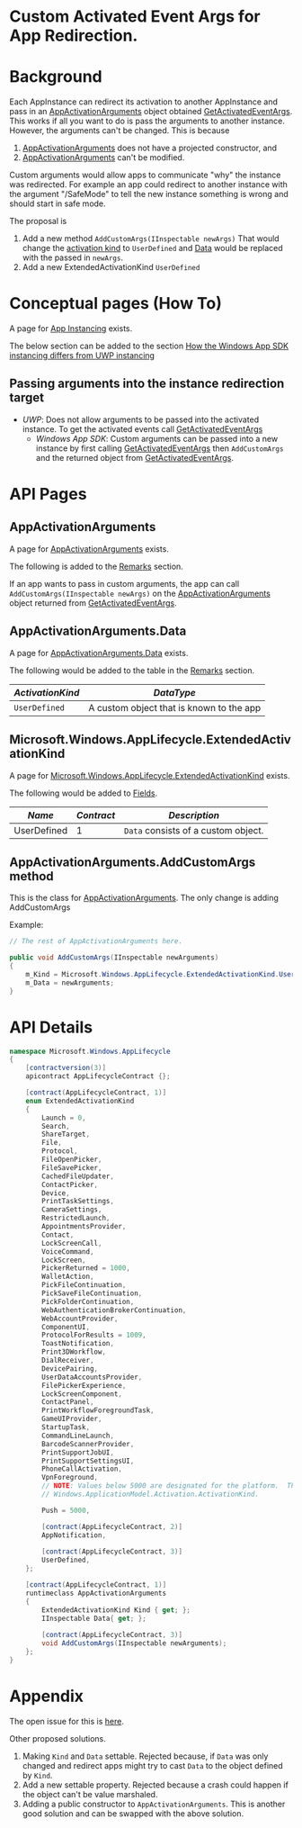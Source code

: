 Custom Activated Event Args for App Redirection.
===

# Background

Each AppInstance can redirect its activation to another AppInstance and pass in an [AppActivationArguments](https://docs.microsoft.com/windows/windows-app-sdk/api/winrt/microsoft.windows.applifecycle.appactivationarguments)
object obtained [GetActivatedEventArgs](https://docs.microsoft.com/windows/windows-app-sdk/api/winrt/microsoft.windows.applifecycle.appinstance.getactivatedeventargs).  This works if all you want to do is pass the arguments to
another instance.  However, the arguments can't be changed.  This is because

  1. [AppActivationArguments](https://docs.microsoft.com/windows/windows-app-sdk/api/winrt/microsoft.windows.applifecycle.appactivationarguments) does not have a projected constructor, and
  2. [AppActivationArguments](https://docs.microsoft.com/windows/windows-app-sdk/api/winrt/microsoft.windows.applifecycle.appactivationarguments) can't be modified.

Custom arguments would allow apps to communicate "why" the instance was redirected.  For example
an app could redirect to another instance with the argument "/SafeMode" to tell the new instance
something is wrong and should start in safe mode.

The proposal is
  1. Add a new method `AddCustomArgs(IInspectable newArgs)` That would change the [activation kind](https://docs.microsoft.com/windows/windows-app-sdk/api/winrt/microsoft.windows.applifecycle.extendedactivationkind) to
  `UserDefined` and [Data](https://docs.microsoft.com/windows/windows-app-sdk/api/winrt/microsoft.windows.applifecycle.appactivationarguments.data#microsoft-windows-applifecycle-appactivationarguments-data) would be replaced with the passed in `newArgs`.
  2. Add a new ExtendedActivationKind `UserDefined`
  

# Conceptual pages (How To)
A page for [App Instancing](https://docs.microsoft.com/windows/apps/windows-app-sdk/applifecycle/applifecycle-instancing) exists.

The below section can be added to the section [How the Windows App SDK instancing differs from UWP instancing](https://docs.microsoft.com/windows/apps/windows-app-sdk/applifecycle/applifecycle-instancing#how-the-windows-app-sdk-instancing-differs-from-uwp-instancing)

## Passing arguments into the instance redirection target

 * _UWP_: Does not allow arguments to be passed into the activated instance.  To get the activated
    events call [GetActivatedEventArgs](https://docs.microsoft.com/uwp/api/windows.applicationmodel.appinstance.getactivatedeventargs) 
	* _Windows App SDK_: Custom arguments can be passed into a new instance by first calling [GetActivatedEventArgs](https://docs.microsoft.com/windows/windows-app-sdk/api/winrt/microsoft.windows.applifecycle.appinstance.getactivatedeventargs#microsoft-windows-applifecycle-appinstance-getactivatedeventargs)
   then `AddCustomArgs` and the returned object from [GetActivatedEventArgs](https://docs.microsoft.com/windows/windows-app-sdk/api/winrt/microsoft.windows.applifecycle.appinstance.getactivatedeventargs#microsoft-windows-applifecycle-appinstance-getactivatedeventargs).

# API Pages

## AppActivationArguments

A page for [AppActivationArguments](https://docs.microsoft.com/windows/windows-app-sdk/api/winrt/microsoft.windows.applifecycle.appactivationarguments) exists.

The following is added to the [Remarks](https://docs.microsoft.com/windows/windows-app-sdk/api/winrt/microsoft.windows.applifecycle.appactivationarguments) section.

If an app wants to pass in custom arguments, the app can call `AddCustomArgs(IInspectable newArgs)` on the [AppActivationArguments](https://docs.microsoft.com/windows/windows-app-sdk/api/winrt/microsoft.windows.applifecycle.appactivationarguments)
object returned from [GetActivatedEventArgs](https://docs.microsoft.com/windows/windows-app-sdk/api/winrt/microsoft.windows.applifecycle.appinstance.getactivatedeventargs).

## AppActivationArguments.Data

A page for [AppActivationArguments.Data](https://docs.microsoft.com/windows/windows-app-sdk/api/winrt/microsoft.windows.applifecycle.appactivationarguments.data#microsoft-windows-applifecycle-appactivationarguments-data) exists.

The following would be added to the table in the [Remarks](https://docs.microsoft.com/windows/windows-app-sdk/api/winrt/microsoft.windows.applifecycle.appactivationarguments.data#remarks) section.

|_ActivationKind_|_DataType_                             |
|----------------|---------------------------------------|
| `UserDefined`  |A custom object that is known to the app|

## Microsoft.Windows.AppLifecycle.ExtendedActivationKind

A page for [Microsoft.Windows.AppLifecycle.ExtendedActivationKind](https://docs.microsoft.com/windows/windows-app-sdk/api/winrt/microsoft.windows.applifecycle.extendedactivationkind) exists.

The following would be added to [Fields](https://docs.microsoft.com/windows/windows-app-sdk/api/winrt/microsoft.windows.applifecycle.extendedactivationkind).

|_Name_|_Contract_|_Description_                       |
|------|----------|------------------------------------|
|UserDefined| 1   | `Data` consists of a custom object.|


## AppActivationArguments.AddCustomArgs method

This is the class for [AppActivationArguments](https://docs.microsoft.com/windows/windows-app-sdk/api/winrt/microsoft.windows.applifecycle.appactivationarguments).  The only change is adding AddCustomArgs

Example:

```c#
// The rest of AppActivationArguments here.

public void AddCustomArgs(IInspectable newArguments) 
{
	m_Kind = Microsoft.Windows.AppLifecycle.ExtendedActivationKind.UserDefined;
	m_Data = newArguments;
}
```

# API Details

```c# (but really MIDL3)
namespace Microsoft.Windows.AppLifecycle
{
    [contractversion(3)]
    apicontract AppLifecycleContract {};

    [contract(AppLifecycleContract, 1)]
    enum ExtendedActivationKind
    {
        Launch = 0,
        Search,
        ShareTarget,
        File,
        Protocol,
        FileOpenPicker,
        FileSavePicker,
        CachedFileUpdater,
        ContactPicker,
        Device,
        PrintTaskSettings,
        CameraSettings,
        RestrictedLaunch,
        AppointmentsProvider,
        Contact,
        LockScreenCall,
        VoiceCommand,
        LockScreen,
        PickerReturned = 1000,
        WalletAction,
        PickFileContinuation,
        PickSaveFileContinuation,
        PickFolderContinuation,
        WebAuthenticationBrokerContinuation,
        WebAccountProvider,
        ComponentUI,
        ProtocolForResults = 1009,
        ToastNotification,
        Print3DWorkflow,
        DialReceiver,
        DevicePairing,
        UserDataAccountsProvider,
        FilePickerExperience,
        LockScreenComponent,
        ContactPanel,
        PrintWorkflowForegroundTask,
        GameUIProvider,
        StartupTask,
        CommandLineLaunch,
        BarcodeScannerProvider,
        PrintSupportJobUI,
        PrintSupportSettingsUI,
        PhoneCallActivation,
        VpnForeground,
        // NOTE: Values below 5000 are designated for the platform.  The above list is kept in sync with
        // Windows.ApplicationModel.Activation.ActivationKind.

        Push = 5000,

        [contract(AppLifecycleContract, 2)]
        AppNotification,
		
        [contract(AppLifecycleContract, 3)]
        UserDefined,
    };

    [contract(AppLifecycleContract, 1)]
    runtimeclass AppActivationArguments
    {
        ExtendedActivationKind Kind { get; };
        IInspectable Data{ get; };
		
        [contract(AppLifecycleContract, 3)]
        void AddCustomArgs(IInspectable newArguments);
    };
}
```

# Appendix

The open issue for this is [here](https://github.com/microsoft/WindowsAppSDK/discussions/2568).

Other proposed solutions.
1. Making `Kind` and `Data` settable. Rejected because, if `Data` was only changed and redirect apps might try to cast `Data` to the object defined by `Kind`.
2. Add a new settable property. Rejected because a crash could happen if the object can't be value marshaled.
3. Adding a public constructor to `AppActivationArguments`.  This is another good solution and can be swapped with the above solution.
